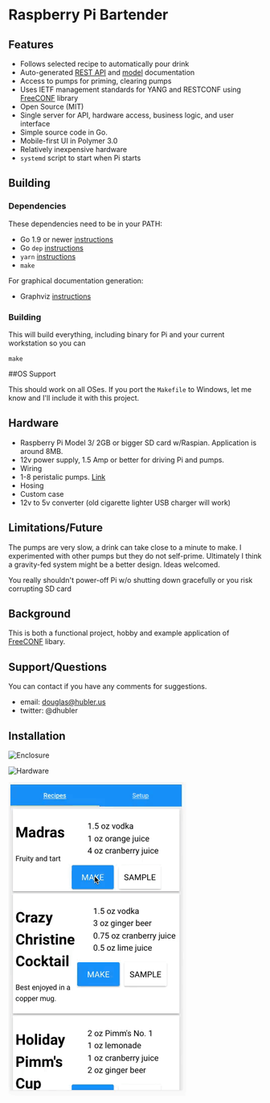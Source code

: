 # Raspberry Pi Bartender

## Features
* Follows selected recipe to automatically pour drink
* Auto-generated [REST API](https://github.com/dhubler/bartend/blob/master/docs/api.md) and [model](https://github.com/dhubler/bartend/blob/master/docs/api.svg) documentation
* Access to pumps for priming, clearing pumps
* Uses IETF management standards for YANG and RESTCONF using [FreeCONF](https://github.com/freeconf) library
* Open Source (MIT)
* Single server for API, hardware access, business logic, and user interface
* Simple source code in Go.
* Mobile-first UI in Polymer 3.0
* Relatively inexpensive hardware
* `systemd` script to start when Pi starts

## Building
### Dependencies

These dependencies need to be in your PATH:

* Go 1.9 or newer [instructions](https://golang.org/dl)
* Go `dep` [instructions](https://golang.github.io/dep/docs/installation.html) 
* `yarn` [instructions](https://yarnpkg.com/lang/en/docs/install/)
* `make`

For graphical documentation generation:

* Graphviz [instructions](https://www.graphviz.org/download/)

### Building

This will build everything, including binary for Pi and your current workstation so you can 

```
make
```

##OS Support

This should work on all OSes.  If you port the `Makefile` to Windows, let me know and I'll include it with this project.

## Hardware

* Raspberry Pi Model 3/ 2GB or bigger SD card w/Raspian. Application is around 8MB.
* 12v power supply, 1.5 Amp or better for driving Pi and pumps.
* Wiring
* 1-8 peristalic pumps. [Link](http://a.co/heFuT9v)
* Hosing
* Custom case
* 12v to 5v converter (old cigarette lighter USB charger will work)

## Limitations/Future

The pumps are very slow, a drink can take close to a minute to make.  I experimented with other pumps but they do not self-prime.  Ultimately I think a gravity-fed system might be a better design. Ideas welcomed.

You really shouldn't power-off Pi w/o shutting down gracefully or you risk corrupting SD card

## Background

This is both a functional project, hobby and example application of [FreeCONF](https://github.com/freeconf) libary.

## Support/Questions

You can contact if you have any comments for suggestions.

* email: douglas@hubler.us
* twitter: @dhubler


## Installation

![Enclosure](https://github.com/dhubler/bartend/blob/master/docs/enclosure.jpg "Enclosure")


![Hardware](https://github.com/dhubler/bartend/blob/master/docs/hardware.jpg "Hardware")


![UI](https://github.com/dhubler/bartend/blob/master/docs/user-interface.gif "UI")